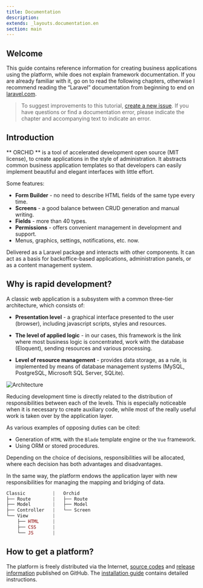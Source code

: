 ```yaml
---
title: Documentation
description: 
extends: _layouts.documentation.en
section: main
---
```


## Welcome

This guide contains reference information for creating business applications using the platform, while
does not explain framework documentation. If you are already familiar with it, go on to read the following chapters, otherwise
I recommend reading the “Laravel” documentation from beginning to end on [laravel.com](http://laravel.com).

> To suggest improvements to this tutorial, [create a new issue](https://github.com/orchidsoftware/orchid.software/issues).
If you have questions or find a documentation error, please indicate the chapter and accompanying text to indicate an error.

## Introduction

** ORCHID ** is a tool of accelerated development open source (MIT license), to create applications in the style of administration. It abstracts common business application templates so that developers can easily implement beautiful and elegant interfaces with little effort.

Some features:

- **Form Builder** - no need to describe HTML fields of the same type every time.
- **Screens** - a good balance between CRUD generation and manual writing.
- **Fields** - more than 40 types.
- **Permissions** - offers convenient management in development and support.
- Menus, graphics, settings, notifications, etc. now.


Delivered as a Laravel package and interacts with other components. It can act as a basis for backoffice-based applications, administration panels, or as a content management system.

## Why is rapid development?

A classic web application is a subsystem with a common three-tier architecture, which consists of:

- **Presentation level** - a graphical interface presented to the user (browser), including javascript scripts, styles and resources.

- **The level of applied logic** - in our cases, this framework is the link where most business logic is concentrated, work with the database (Eloquent), sending resources and various processing.

- **Level of resource management** - provides data storage, as a rule, is implemented by means of database management systems (MySQL, PostgreSQL, Microsoft SQL Server, SQLite).

 
![Architecture](https://orchid.software/assets/img/scheme/architecture.jpg)

Reducing development time is directly related to the distribution of responsibilities between each of the levels. This is especially noticeable when it is necessary to create auxiliary code, while most of the really useful work is taken over by the application layer.

As various examples of opposing duties can be cited:
- Generation of `HTML` with the `Blade` template engine or the `Vue` framework.
- Using ORM or stored procedures.

Depending on the choice of decisions, responsibilities will be allocated, where each decision has both advantages and disadvantages.

In the same way, the platform endows the application layer with new responsibilities for managing the mapping and bridging of data.

```php
Classic          |   Orchid
├── Route        |   ├── Route   
├── Model        |   ├── Model 
├── Controller   |   └── Screen
└── View         |
    ├── HTML     |
    ├── CSS      |
    └── JS       |
```

## How to get a platform?

The platform is freely distributed via the Internet, [source codes](https://github.com/orchidsoftware/platform) and [release information](https://github.com/orchidsoftware/platform/releases) published on GitHub. The [installation guide](/en/docs/installation/) contains detailed instructions.
